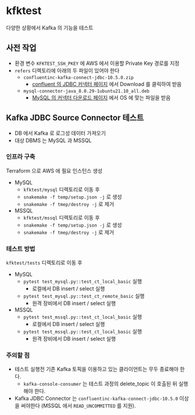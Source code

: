 # kfktest

다양한 상황에서 Kafka 의 기능을 테스트

## 사전 작업
- 환경 변수 `KFKTEST_SSH_PKEY` 에 AWS 에서 이용할 Private Key 경로를 지정
- `refers` 디렉토리에 아래의 두 파일이 있어야 한다
  - `confluentinc-kafka-connect-jdbc-10.5.0.zip`
    - [confluent 의 JDBC 커넥터 페이지](https://www.confluent.io/hub/confluentinc/kafka-connect-jdbc?_ga=2.129728655.246901732.1655082179-1759829787.1651627548&_gac=1.126341503.1655171481.Cj0KCQjwwJuVBhCAARIsAOPwGASjitveKrkPlHSvd6FzJtL8sQZu-c1mrjjhFPBgtc4_f_fGhCBZHx8aAseAEALw_wcB) 에서 Download 를 클릭하여 받음
  - `mysql-connector-java_8.0.29-1ubuntu21.10_all.deb`
    - [MySQL 의 커넥터 다운로드 페이지](https://dev.mysql.com/downloads/connector/j/) 에서 OS 에 맞는 파일을 받음


## Kafka JDBC Source Connector 테스트

- DB 에서 Kafka 로 로그성 데이터 가져오기
- 대상 DBMS 는 MySQL 과 MSSQL

### 인프라 구축

Terraform 으로 AWS 에 필요 인스턴스 생성

- MySQL
  - `kfktest/mysql` 디렉토리로 이동 후
  - `snakemake -f temp/setup.json -j` 로 생성
  - `snakemake -f tmep/destroy -j` 로 제거
- MSSQL
  - `kfktest/mssql` 디렉토리로 이동 후
  - `snakemake -f temp/setup.json -j` 로 생성
  - `snakemake -f tmep/destroy -j` 로 제거

### 테스트 방법
`kfktest/tests` 디렉토리로 이동 후

- MySQL
  - `pytest test_mysql.py::test_ct_local_basic` 실행
    - 로컬에서 DB insert / select 실행
  - `pytest test_mysql.py::test_ct_remote_basic` 실행
    - 원격 장비에서 DB insert / select 실행
- MSSQL
  - `pytest test_mssql.py::test_ct_local_basic` 실행
    - 로컬에서 DB insert / select 실행
  - `pytest test_mssql.py::test_ct_local_basic` 실행
    - 원격 장비에서 DB insert / select 실행

### 주의할 점
- 테스트 실행전 기존 Kafka 토픽을 이용하고 있는 클라이언트는 무두 종료해야 한다.
  - `kafka-console-consumer` 는 테스트 과정의 delete_topic 이 호출된 뒤 실행해야 한다.
- Kafka JDBC Connector 는 `confluentinc-kafka-connect-jdbc-10.5.0` 이상을 써야한다 (MSSQL 에서 `READ_UNCOMMITTED` 를 지원).
